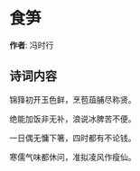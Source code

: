 # 食笋

**作者**: 冯时行

## 诗词内容

锦箨初开玉色鲜，烹苞葅脯尽称贤。

绝能加饭非无补，浪说冰脾苦不便。

一日偶无慵下箸，四时都有不论钱。

寒儒气味都休问，准拟凌风作瘦仙。

